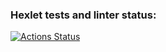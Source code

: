 ### Hexlet tests and linter status:
[![Actions Status](https://github.com/k22kot/frontend-project-44/actions/workflows/hexlet-check.yml/badge.svg)](https://github.com/k22kot/frontend-project-44/actions)